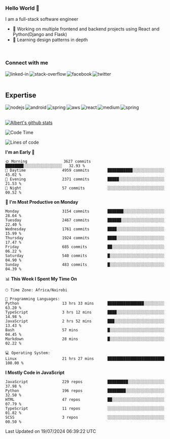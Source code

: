 

### Hello World 👋
I am a full-stack software engineer
- 🔭 Working on multiple frontend and backend projects using React and Python(Django and Flask)
- 🌱 Learning design patterns in depth

<br>

### Connect with me

[<img align="left" alt="linked-in" src="https://img.shields.io/badge/linkedin-%230077B5.svg?&style=for-the-badge&logo=linkedin&logoColor=white" />](https://www.linkedin.com/in/albert-byrone/)

<!-- [<img align="left" alt="medium" src="https://img.shields.io/badge/medium-%2312100E.svg?&style=for-the-badge&logo=medium&logoColor=white" />](https://56faisal.medium.com/) -->

[<img align="left" alt="stack-overflow" src="https://img.shields.io/badge/stack%20overflow-FE7A16?logo=stack-overflow&logoColor=white&style=for-the-badge" />](https://stackoverflow.com/users/11916317/albert-byrone)

[<img align="left" alt="facebook" src="https://img.shields.io/badge/facebook-%231877F2.svg?&style=for-the-badge&logo=facebook&logoColor=white" />](https://web.facebook.com/albert.byrone.1/)

[<img align="left" alt="twitter" src="https://img.shields.io/badge/twitter-%231DA1F2.svg?&style=for-the-badge&logo=twitter&logoColor=white" />](https://twitter.com/byrone_albert)

<br>

<br>

## Expertise
<img align="left" alt="nodejs" src="https://img.shields.io/badge/python%20-%2343853D.svg?&style=for-the-badge&logo=node.js&logoColor=white" />
<img align="left" alt="android" src="https://img.shields.io/badge/Flask-3DDC84?logo=android&logoColor=white&style=for-the-badge" />
<img align="left" alt="spring" src="https://img.shields.io/badge/drf%20-%236DB33F.svg?&style=for-the-badge&logo=spring&logoColor=white" />
<img align="left" alt="aws" src="https://img.shields.io/badge/django%20AWS-%23232F3E?logo=amazon-aws&logoColor=white&style=for-the-badge" />
<img align="left" alt="react" src="https://img.shields.io/badge/react%20-%2320232a.svg?&style=for-the-badge&logo=react&logoColor=%2361DAFB" />
<img align="left" alt="medium" src="https://img.shields.io/badge/Angular-%23316192.svg?&style=for-the-badge&logo=postgresql&logoColor=white" />
<img align="left" alt="spring" src="https://img.shields.io/badge/Javascript%20-%236DB33F.svg?&style=for-the-badge&logo=spring&logoColor=white" />
<br>
<br>


[![Albert's github stats](https://github-readme-stats.vercel.app/api?username=Albert-Byrone&count_private=true&show_icons=true&theme=radical&hide_rank=false)](https://github.com/anuraghazra/github-readme-stats)

<!-- [![Top Langs](https://github-readme-stats.vercel.app/api/top-langs/?username=Albert-Byrone&layout=compact)](https://github.com/anuraghazra/github-readme-stats) -->

<!--
**Albert-Byrone/Albert-Byrone** is a ✨ _special_ ✨ repository because its `README.md` (this file) appears on your GitHub profile.

Here are some ideas to get you started:

- 🔭 I’m currently working on ...
- 🌱 I’m currently learning ...
- 👯 I’m looking to collaborate on ...
- 🤔 I’m looking for help with ...
- 💬 Ask me about ...
- 📫 How to reach me: ...
- 😄 Pronouns: ...
- ⚡ Fun fact: ...
-->


<!--START_SECTION:waka-->
![Code Time](http://img.shields.io/badge/Code%20Time-1%2C288%20hrs%207%20mins-blue)

![Lines of code](https://img.shields.io/badge/From%20Hello%20World%20I%27ve%20Written-65.5%20million%20lines%20of%20code-blue)

**I'm an Early 🐤** 

```text
🌞 Morning                3627 commits        ████████░░░░░░░░░░░░░░░░░   32.93 % 
🌆 Daytime                4959 commits        ███████████░░░░░░░░░░░░░░   45.02 % 
🌃 Evening                2371 commits        █████░░░░░░░░░░░░░░░░░░░░   21.53 % 
🌙 Night                  57 commits          ░░░░░░░░░░░░░░░░░░░░░░░░░   00.52 % 
```
📅 **I'm Most Productive on Monday** 

```text
Monday                   3154 commits        ███████░░░░░░░░░░░░░░░░░░   28.64 % 
Tuesday                  2467 commits        ██████░░░░░░░░░░░░░░░░░░░   22.40 % 
Wednesday                1761 commits        ████░░░░░░░░░░░░░░░░░░░░░   15.99 % 
Thursday                 1924 commits        ████░░░░░░░░░░░░░░░░░░░░░   17.47 % 
Friday                   685 commits         ██░░░░░░░░░░░░░░░░░░░░░░░   06.22 % 
Saturday                 540 commits         █░░░░░░░░░░░░░░░░░░░░░░░░   04.90 % 
Sunday                   483 commits         █░░░░░░░░░░░░░░░░░░░░░░░░   04.39 % 
```


📊 **This Week I Spent My Time On** 

```text
🕑︎ Time Zone: Africa/Nairobi

💬 Programming Languages: 
Python                   13 hrs 33 mins      ████████████████░░░░░░░░░   63.20 % 
TypeScript               3 hrs 12 mins       ████░░░░░░░░░░░░░░░░░░░░░   14.98 % 
JavaScript               2 hrs 52 mins       ███░░░░░░░░░░░░░░░░░░░░░░   13.43 % 
Bash                     57 mins             █░░░░░░░░░░░░░░░░░░░░░░░░   04.45 % 
Markdown                 28 mins             █░░░░░░░░░░░░░░░░░░░░░░░░   02.22 % 

💻 Operating System: 
Linux                    21 hrs 27 mins      █████████████████████████   100.00 % 
```

**I Mostly Code in JavaScript** 

```text
JavaScript               229 repos           █████████░░░░░░░░░░░░░░░░   37.98 % 
Python                   196 repos           ████████░░░░░░░░░░░░░░░░░   32.50 % 
HTML                     47 repos            ██░░░░░░░░░░░░░░░░░░░░░░░   07.79 % 
TypeScript               11 repos            ░░░░░░░░░░░░░░░░░░░░░░░░░   01.82 % 
SCSS                     3 repos             ░░░░░░░░░░░░░░░░░░░░░░░░░   00.50 % 
```




 Last Updated on 19/07/2024 06:39:22 UTC
<!--END_SECTION:waka-->

